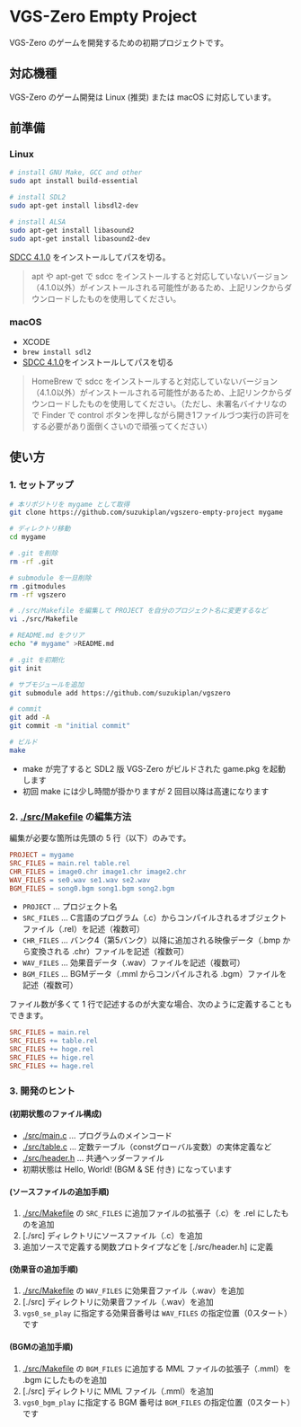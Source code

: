 # VGS-Zero Empty Project

VGS-Zero のゲームを開発するための初期プロジェクトです。

## 対応機種

VGS-Zero のゲーム開発は Linux (推奨) または macOS に対応しています。

## 前準備

### Linux

```bash
# install GNU Make, GCC and other
sudo apt install build-essential

# install SDL2
sudo apt-get install libsdl2-dev

# install ALSA
sudo apt-get install libasound2
sudo apt-get install libasound2-dev
```

[SDCC 4.1.0](https://sourceforge.net/projects/sdcc/files/sdcc-linux-amd64/4.1.0/) をインストールしてパスを切る。

> apt や apt-get で sdcc をインストールすると対応していないバージョン（4.1.0以外）がインストールされる可能性があるため、上記リンクからダウンロードしたものを使用してください。

### macOS

- XCODE
- `brew install sdl2`
- [SDCC 4.1.0](https://sourceforge.net/projects/sdcc/files/sdcc-macos-amd64/4.1.0/)をインストールしてパスを切る

> HomeBrew で sdcc をインストールすると対応していないバージョン（4.1.0以外）がインストールされる可能性があるため、上記リンクからダウンロードしたものを使用してください。（ただし、未署名バイナリなので Finder で control ボタンを押しながら開き1ファイルづつ実行の許可をする必要があり面倒くさいので頑張ってください）

## 使い方

### 1. セットアップ

```bash
# 本リポジトリを mygame として取得
git clone https://github.com/suzukiplan/vgszero-empty-project mygame

# ディレクトリ移動
cd mygame

# .git を削除
rm -rf .git

# submodule を一旦削除
rm .gitmodules
rm -rf vgszero

# ./src/Makefile を編集して PROJECT を自分のプロジェクト名に変更するなど
vi ./src/Makefile

# README.md をクリア
echo "# mygame" >README.md

# .git を初期化
git init

# サブモジュールを追加
git submodule add https://github.com/suzukiplan/vgszero

# commit
git add -A
git commit -m "initial commit"

# ビルド
make
```

- make が完了すると SDL2 版 VGS-Zero がビルドされた game.pkg を起動します
- 初回 make には少し時間が掛かりますが 2 回目以降は高速になります

### 2. [./src/Makefile](./src/Makefile) の編集方法

編集が必要な箇所は先頭の 5 行（以下）のみです。

```Makefile
PROJECT = mygame
SRC_FILES = main.rel table.rel
CHR_FILES = image0.chr image1.chr image2.chr
WAV_FILES = se0.wav se1.wav se2.wav
BGM_FILES = song0.bgm song1.bgm song2.bgm
```

- `PROJECT` ... プロジェクト名
- `SRC_FILES` ... C言語のプログラム（.c）からコンパイルされるオブジェクトファイル（.rel）を記述（複数可）
- `CHR_FILES` ... バンク4（第5バンク）以降に追加される映像データ（.bmp から変換される .chr）ファイルを記述（複数可）
- `WAV_FILES` ... 効果音データ（.wav）ファイルを記述（複数可）
- `BGM_FILES` ... BGMデータ（.mml からコンパイルされる .bgm）ファイルを記述（複数可）

ファイル数が多くて 1 行で記述するのが大変な場合、次のように定義することもできます。

```Makefile
SRC_FILES = main.rel
SRC_FILES += table.rel
SRC_FILES += hoge.rel
SRC_FILES += hige.rel
SRC_FILES += hage.rel
```

### 3. 開発のヒント

#### (初期状態のファイル構成)

- [./src/main.c](./src/main.c) ... プログラムのメインコード
- [./src/table.c](./src/table.c) ... 定数テーブル（constグローバル変数）の実体定義など
- [./src/header.h](./src/header.h) ... 共通ヘッダーファイル
- 初期状態は Hello, World! (BGM & SE 付き) になっています

#### (ソースファイルの追加手順)

1. [./src/Makefile](./src/Makefile) の `SRC_FILES` に追加ファイルの拡張子（.c）を .rel にしたものを追加
2. [./src] ディレクトリにソースファイル（.c）を追加
3. 追加ソースで定義する関数プロトタイプなどを [./src/header.h] に定義

#### (効果音の追加手順)

1. [./src/Makefile](./src/Makefile) の `WAV_FILES` に効果音ファイル（.wav）を追加
2. [./src] ディレクトリに効果音ファイル（.wav）を追加
3. `vgs0_se_play` に指定する効果音番号は `WAV_FILES` の指定位置（0スタート）です

#### (BGMの追加手順)

1. [./src/Makefile](./src/Makefile) の `BGM_FILES` に追加する MML ファイルの拡張子（.mml）を .bgm にしたものを追加
2. [./src] ディレクトリに MML ファイル（.mml）を追加
3. `vgs0_bgm_play` に指定する BGM 番号は `BGM_FILES` の指定位置（0スタート）です
